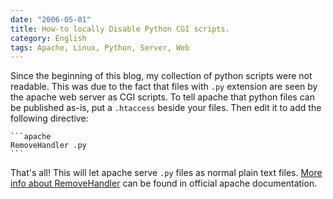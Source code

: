 ```yaml
---
date: "2006-05-01"
title: How-to locally Disable Python CGI scripts.
category: English
tags: Apache, Linux, Python, Server, Web
---
```


Since the beginning of this blog, my collection of python scripts were not readable. This was due to the fact that files with `.py` extension are seen by the apache web server as CGI scripts. To tell apache that python files can be published as-is, put a `.htaccess` beside your files. Then edit it to add the following directive:

    ```apache
    RemoveHandler .py
    ```

That's all! This will let apache serve `.py` files as normal plain text files. [More info about RemoveHandler](https://httpd.apache.org/docs/1.3/mod/mod_mime.html.en#removehandler) can be found in official apache documentation.

